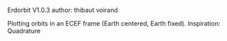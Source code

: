 Erdorbit V1.0.3
author: thibaut voirand

Plotting orbits in an ECEF frame (Earth centered, Earth fixed).
Inspiration: Quadrature
